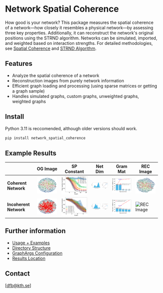 # Network Spatial Coherence
How good is your network? This package measures the spatial coherence of a network—how closely it resembles a physical network—by assessing three key properties. Additionally, it can reconstruct the network's original positions using the STRND algorithm. Networks can be simulated, imported, and weighted based on interaction strengths. For detailed methodologies, see [Spatial Coherence](https://www.biorxiv.org/content/10.1101/2024.05.12.593725v1.abstract) and [STRND Algorithm](https://pubs.rsc.org/en/content/articlehtml/2023/nr/d2nr05435c).

## Features
- Analyze the spatial coherence of a network
- Reconstruction images from purely network information
- Efficient graph loading and processing (using sparse matrices or getting a graph sample)
- Handles simulated graphs, custom graphs, unweighted graphs, weighted graphs


## Install
Python 3.11 is reccomended, although older versions should work.

```bash
pip install network_spatial_coherence
```


## Example Results

<table>
  <thead>
    <tr>
      <th></th> <!-- Empty header for the first column -->
      <th>OG Image</th>
      <th>SP Constant</th>
      <th>Net Dim</th>
      <th>Gram Mat</th>
      <th>REC Image</th>
    </tr>
  </thead>
  <tbody>
    <tr>
      <td><strong>Coherent Network</strong></td>
      <td><img src="./network_spatial_coherence/example_plots/spatially_coherent/1.png" alt="OG Image" width="200"/></td>
      <td><img src="./network_spatial_coherence/example_plots/spatially_coherent/2.svg" alt="SP Constant" width="200"/></td>
      <td><img src="./network_spatial_coherence/example_plots/spatially_coherent/3.svg" alt="Net Dim" width="200"/></td>
      <td><img src="./network_spatial_coherence/example_plots/spatially_coherent/4.svg" alt="Gram Mat" width="200"/></td>
      <td><img src="./network_spatial_coherence/example_plots/spatially_coherent/5.png" alt="REC Image" width="200"/></td>
    </tr>
    <tr>
      <td><strong>Incoherent Network</strong></td>
      <td><img src="./network_spatial_coherence/example_plots/spatially_incoherent/1.png" alt="OG Image" width="200"/></td>
      <td><img src="./network_spatial_coherence/example_plots/spatially_incoherent/2.svg" alt="SP Constant" width="200"/></td>
      <td><img src="./network_spatial_coherence/example_plots/spatially_incoherent/3.svg" alt="Net Dim" width="200"/></td>
      <td><img src="./network_spatial_coherence/example_plots/spatially_incoherent/4.svg" alt="Gram Mat" width="200"/></td>
      <td><img src="./network_spatial_coherence/example_plots/spatially_incoherent/5.png" alt="REC Image" width="200"/></td>
    </tr>
  </tbody>
</table>

## Further information
- [Usage + Examples](./network_spatial_coherence/markdown_files/usage.md)
- [Directory Structure](./network_spatial_coherence/markdown_files/directory_structure.md)
- [GraphArgs Configuration](/network_spatial_coherence/markdown_files/graph_args.md)
- [Results Location](/network_spatial_coherence/markdown_files/results.md)





## Contact
[dfb@kth.se]
